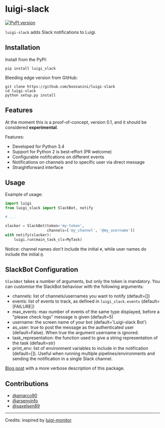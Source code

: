 luigi-slack
===========

[![PyPI version](https://badge.fury.io/py/luigi-slack.svg)](https://badge.fury.io/py/luigi-slack)

`luigi-slack` adds Slack notifications to Luigi.


Installation
------------

Install from the PyPI:

    pip install luigi_slack

Bleeding edge version from GitHub:

    git clone https://github.com/bonzanini/luigi-slack
    cd luigi-slack
    python setup.py install


Features
--------

At the moment this is a proof-of-concept, version 0.1, and it should be considered **experimental**.

Features:

- Developed for Python 3.4
- Support for Python 2 is best-effort (PR welcome)
- Configurable notifications on different events
- Notifications on channels and to specific user via direct message
- Straightforward interface


Usage
-----

Example of usage:

```python
import luigi
from luigi_slack import SlackBot, notify

# ...

slacker = SlackBot(token='my-token',
                   channels=['my_channel', '@my_username'])
with notify(slacker):
    luigi.run(main_task_cls=MyTask)
```

Notice: channel names don't include the initial `#`, while user names do include the initial `@`.


SlackBot Configuration
----------------------

`SlackBot` takes a number of arguments, but only the token is mandatory. You can customise the SlackBot behaviour with the following arguments:

- channels: list of channels/usernames you want to notify (default=[])
- events: list of events to track, as defined in `luigi_slack.events` (default=[FAILURE])
- max_events: max number of events of the same type displayed, before a "please check logs" message is given (default=5)
- username: the screen name of your bot (default='Luigi-slack Bot')
- as_user: true to post the message as the authenticated user (default=False). When true the argument username is ignored.
- task_representation: the function used to give a string representation of the task (default=str)
- print_env: list of environment variables to include in the notification (default=[]). Useful when running multiple pipelines/environments and sending the notification in a single Slack channel.

[Blog post](http://marcobonzanini.com/2015/11/21/adding-slack-notifications-to-a-luigi-pipeline-in-python/) with a more verbose description of this package.


Contributions
-------------

- [@amarco90](https://github.com/amarco90)
- [@arsenyinfo](https://github.com/arsenyinfo)
- [@saxelsen89](https://github.com/saxelsen89)


--------

Credits: inspired by [luigi-monitor](https://github.com/hudl/luigi-monitor).
